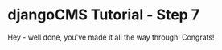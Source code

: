 djangoCMS Tutorial - Step 7
===========================

Hey - well done, you've made it all the way through! Congrats!